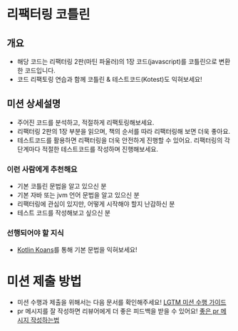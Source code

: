 # 리팩터링 코틀린

## 개요

- 해당 코드는 리팩터링 2판(마틴 파울러)의 1장 코드(javascript)를 코틀린으로 변환한 코드입니다.
- 코드 리팩토링 연습과 함께 코틀린 & 테스트코드(Kotest)도 익혀보세요!

## 미션 상세설명

- 주어진 코드를 분석하고, 적절하게 리팩토링해보세요.
- 리팩터링 2판의 1장 부분을 읽으며, 책의 순서를 따라 리팩터링해 보면 더욱 좋아요.
- 테스트코드를 활용하면 리팩터링을 더욱 안전하게 진행할 수 있어요. 리팩터링의 각 단계마다 적절한 테스트코드를 작성하며 진행해보세요.

### 이런 사람에게 추천해요

- 기본 코틀린 문법을 알고 있으신 분
- 기본 자바 또는 jvm 언어 문법을 알고 있으신 분
- 리팩터링에 관심이 있지만, 어떻게 시작해야 할지 난감하신 분
- 테스트 코드를 작성해보고 싶으신 분

### 선행되어야 할 지식

- [Kotlin Koans](https://play.kotlinlang.org/koans)를 통해 기본 문법을 익혀보세요!

# 미션 제출 방법

- 미션 수행과 제출을 위해서는 다음 문서를 확인해주세요!
  [LGTM 미션 수행 가이드](https://www.notion.so/1e4dea4f3f8146c59f927dc31fd1cafc?pvs=21)
- pr 메시지를 잘 작성하면 리뷰어에게 더 좋은 피드백을 받을 수 있어요!
  [좋은 pr 메시지 작성하는법](https://www.notion.so/32fcd20d0e8c426fa0d8a267558ddb38?pvs=21)